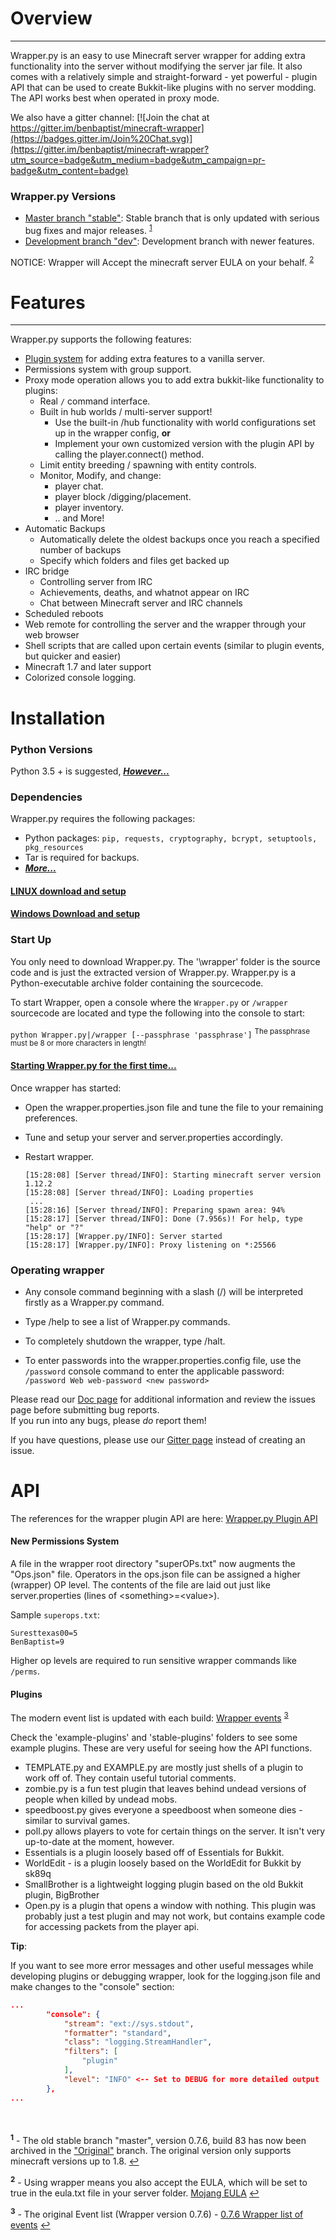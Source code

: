 # Overview #
-------------------------------------------
Wrapper.py is an easy to use Minecraft server wrapper for adding extra functionality into the server without modifying 
the server jar file.  It also comes with a relatively simple and straight-forward - yet powerful - plugin API that can be used
to create Bukkit-like plugins with no server modding.  The API works best when operated in proxy mode.

We also have a gitter channel: [![Join the chat at https://gitter.im/benbaptist/minecraft-wrapper](https://badges.gitter.im/Join%20Chat.svg)](https://gitter.im/benbaptist/minecraft-wrapper?utm_source=badge&utm_medium=badge&utm_campaign=pr-badge&utm_content=badge)

###  **Wrapper.py Versions**

 - [Master branch "stable"](https://github.com/benbaptist/minecraft-wrapper/tree/master):  Stable branch that is only updated with serious bug fixes and major releases. <sup id="a1">[1](#f1)</sup>
 - [Development branch "dev"](https://github.com/benbaptist/minecraft-wrapper/tree/development):  Development branch with newer features.

NOTICE: Wrapper will Accept the minecraft server EULA on your behalf. <sup id="a2">[2](#f2)</sup>


# Features #
-------------------------------------------
Wrapper.py supports the following features:
- [Plugin system](/documentation/plugin_api.md) for adding extra features to a vanilla server.
- Permissions system with group support.
- Proxy mode operation allows you to add extra bukkit-like functionality to plugins:
  - Real `/` command interface.
  - Built in hub worlds / multi-server support!
    - Use the built-in /hub functionality with world configurations set up in the wrapper config, __or__
    - Implement your own customized version with the plugin API by calling the player.connect() method.
  - Limit entity breeding / spawning with entity controls.
  - Monitor, Modify, and change:
    - player chat.
    - player block /digging/placement.
    - player inventory.
    - .. and More!
- Automatic Backups
  - Automatically delete the oldest backups once you reach a specified number of backups
  - Specify which folders and files get backed up
- IRC bridge
  - Controlling server from IRC
  - Achievements, deaths, and whatnot appear on IRC
  - Chat between Minecraft server and IRC channels
- Scheduled reboots
- Web remote for controlling the server and the wrapper through your web browser
- Shell scripts that are called upon certain events (similar to plugin events, but quicker and easier)
- Minecraft 1.7 and later support
- Colorized console logging.


# Installation #

###  **Python Versions**

Python 3.5 + is suggested,
***[However...](/documentation/pyversions.md)***

###  **Dependencies**

Wrapper.py requires the following packages: </br>
- Python packages: `pip, requests, cryptography, bcrypt, setuptools, pkg_resources`
- Tar is required for backups.
 - ***[More...](/documentation/depends.md)***


#### [**LINUX download and setup**](/documentation/linux.md)

#### [**Windows Download and setup**](/documentation/windows.md)

###  **Start Up**

You only need to download Wrapper.py.  The '\wrapper' folder is the source code and is just the extracted version
 of Wrapper.py.  Wrapper.py is a Python-executable archive folder containing the sourcecode.</br>

To start Wrapper, open a console where the `Wrapper.py` or `/wrapper` sourcecode are
located and type the following into the console to start:

 `python Wrapper.py|/wrapper [--passphrase 'passphrase']` <sup>The passphrase must be 8 or more characters in length!</sup>

#### [Starting Wrapper.py for the first time...](/documentation/first_start.md)

Once wrapper has started:
- Open the wrapper.properties.json file and tune the file to your remaining preferences.
- Tune and setup your server and server.properties accordingly.
- Restart wrapper.

    ```
    [15:28:08] [Server thread/INFO]: Starting minecraft server version 1.12.2
    [15:28:08] [Server thread/INFO]: Loading properties
     ...
    [15:28:16] [Server thread/INFO]: Preparing spawn area: 94%
    [15:28:17] [Server thread/INFO]: Done (7.956s)! For help, type "help" or "?"
    [15:28:17] [Wrapper.py/INFO]: Server started
    [15:28:17] [Wrapper.py/INFO]: Proxy listening on *:25566
    ```

### Operating wrapper ###

- Any console command beginning with a slash (/) will be interpreted firstly as a Wrapper.py command.<br>
- Type /help to see a list of Wrapper.py commands.<br>
- To completely shutdown the wrapper, type /halt.</br>

- To enter passwords into the wrapper.properties.config file, use the `/password` console command to enter the applicable password:
    `/password Web web-password <new password>`

Please read our [Doc page](/documentation/readme.md) for additional information and review the issues page before submitting bug reports.<br>
If you run into any bugs, please _do_ report them!

If you have questions, please use our [Gitter page](https://gitter.im/benbaptist/minecraft-wrapper) instead of creating an issue.


# API #
The references for the wrapper plugin API are here:
[Wrapper.py Plugin API](/documentation/plugin_api.md)

#### New Permissions System ####

A file in the wrapper root directory "superOPs.txt" now augments the "Ops.json" file.  Operators in the ops.json file can be assigned a higher (wrapper) OP level.  The contents of the file are laid out just like server.properties (lines of \<something\>=\<value\>).

Sample `superops.txt`:
```
Suresttexas00=5
BenBaptist=9
```

Higher op levels are required to run sensitive wrapper commands like `/perms`.

#### Plugins ####

The modern event list is updated with each build: [Wrapper events](/documentation/events.rst) <sup id="a3">[3](#f3)</sup>

Check the 'example-plugins' and 'stable-plugins' folders to see some example plugins.  These are very useful for seeing how the API functions.

- TEMPLATE.py and EXAMPLE.py are mostly just shells of a plugin to work off of.  They contain useful tutorial comments.
- zombie.py is a fun test plugin that leaves behind undead versions of people when killed by undead mobs.
- speedboost.py gives everyone a speedboost when someone dies - similar to survival games.
- poll.py allows players to vote for certain things on the server. It isn't very up-to-date at the moment, however.
- Essentials is a plugin loosely based off of Essentials for Bukkit.
- WorldEdit - is a plugin loosely based on the WorldEdit for Bukkit by sk89q
- SmallBrother is a lightweight logging plugin based on the old Bukkit plugin, BigBrother
- Open.py is a plugin that opens a window with nothing.  This plugin was probably just a test plugin and may not work, but contains example code for accessing packets from the player api.

__Tip__:

If you want to see more error messages and other useful messages while developing plugins or debugging wrapper,
look for the logging.json file and make changes to the "console" section:

```json
...
        "console": {
            "stream": "ext://sys.stdout",
            "formatter": "standard",
            "class": "logging.StreamHandler",
            "filters": [
                "plugin"
            ],
            "level": "INFO" <-- Set to DEBUG for more detailed output
        },
...
```
<br><br>
<sup><b id="f1">1</b></sup> - The old stable branch "master", version 0.7.6, build 83 has now been archived in the ["Original"](https://github.com/benbaptist/minecraft-wrapper/tree/Original) branch. The original
version only supports minecraft versions up to 1.8.    [↩](#a1)

<sup><b id="f2">2</b></sup> - Using wrapper means you also accept the EULA, which will be set to true in the eula.txt file in your server folder. [Mojang EULA](https://account.mojang.com/documents/minecraft_eula)   [↩](#a2)

<sup><b id="f3">3</b></sup> - The original Event list (Wrapper version 0.7.6) - [0.7.6 Wrapper list of events](https://docs.google.com/spreadsheet/ccc?key=0AoWx24EFSt80dDRiSGVxcW1xQkVLb2dWTUN4WE5aNmc&usp=sharing)   [↩](#a3)

